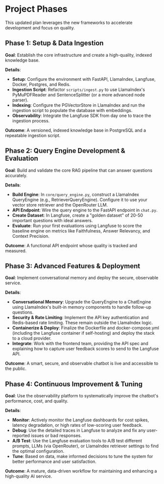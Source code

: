 # Project Phases

This updated plan leverages the new frameworks to accelerate development and focus on quality.

## Phase 1: Setup & Data Ingestion

**Goal**: Establish the core infrastructure and create a high-quality, indexed knowledge base.

**Details**:

- **Setup**: Configure the environment with FastAPI, LlamaIndex, Langfuse, Docker, Postgres, and Redis.
- **Ingestion Script**: Refactor `scripts/ingest.py` to use LlamaIndex's PyMuPDFReader and SentenceSplitter (or a more advanced node parser).
- **Indexing**: Configure the PGVectorStore in LlamaIndex and run the ingestion script to populate the database with embeddings.
- **Observability**: Integrate the Langfuse SDK from day one to trace the ingestion process.

**Outcome**: A versioned, indexed knowledge base in PostgreSQL and a repeatable ingestion script.

## Phase 2: Query Engine Development & Evaluation

**Goal**: Build and validate the core RAG pipeline that can answer questions accurately.

**Details**:

- **Build Engine**: In `core/query_engine.py`, construct a LlamaIndex QueryEngine (e.g., RetrieverQueryEngine). Configure it to use your vector store retriever and the OpenRouter LLM.
- **API Endpoint**: Wire the query engine to the FastAPI endpoint in `chat.py`.
- **Create Dataset**: In Langfuse, create a "golden dataset" of 20-50 important questions with ideal answers.
- **Evaluate**: Run your first evaluations using Langfuse to score the baseline engine on metrics like Faithfulness, Answer Relevancy, and Context Precision.

**Outcome**: A functional API endpoint whose quality is tracked and measured.

## Phase 3: Advanced Features & Deployment

**Goal**: Implement conversational memory and deploy the secure, observable service.

**Details**:

- **Conversational Memory**: Upgrade the QueryEngine to a ChatEngine using LlamaIndex's built-in memory components to handle follow-up questions.
- **Security & Rate Limiting**: Implement the API key authentication and Redis-based rate limiting. These remain outside the LlamaIndex logic.
- **Containerize & Deploy**: Finalize the Dockerfile and docker-compose.yml (including the Langfuse container if self-hosting) and deploy the stack to a cloud provider.
- **Integrate**: Work with the frontend team, providing the API spec and explaining how to capture user feedback scores to send to the Langfuse API.

**Outcome**: A smart, secure, and observable chatbot is live and accessible to the public.

## Phase 4: Continuous Improvement & Tuning

**Goal**: Use the observability platform to systematically improve the chatbot's performance, cost, and quality.

**Details**:

- **Monitor**: Actively monitor the Langfuse dashboards for cost spikes, latency degradation, or high rates of low-scoring user feedback.
- **Debug**: Use the detailed traces in Langfuse to analyze and fix any user-reported issues or bad responses.
- **A/B Test**: Use the Langfuse evaluation tools to A/B test different prompts, LLMs (via OpenRouter), or LlamaIndex retriever settings to find the optimal configuration.
- **Tune**: Based on data, make informed decisions to tune the system for better performance and user satisfaction.

**Outcome**: A mature, data-driven workflow for maintaining and enhancing a high-quality AI service.
